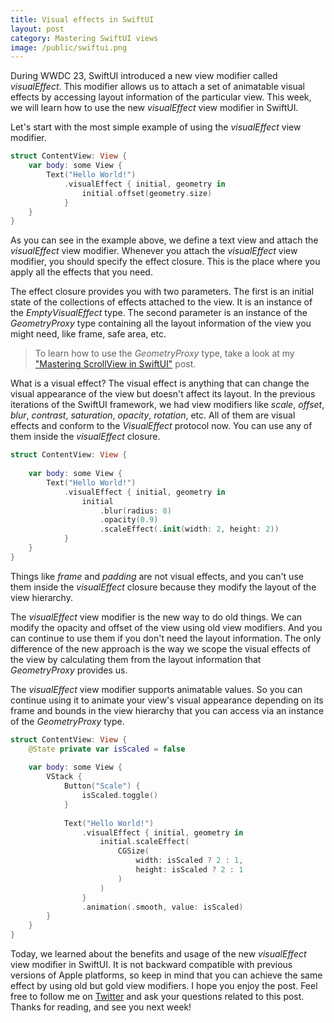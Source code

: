 ```yaml
---
title: Visual effects in SwiftUI
layout: post
category: Mastering SwiftUI views
image: /public/swiftui.png
---
```


During WWDC 23, SwiftUI introduced a new view modifier called *visualEffect*. This modifier allows us to attach a set of animatable visual effects by accessing layout information of the particular view. This week, we will learn how to use the new *visualEffect* view modifier in SwiftUI.

Let's start with the most simple example of using the *visualEffect* view modifier.

```swift
struct ContentView: View {
    var body: some View {
        Text("Hello World!")
            .visualEffect { initial, geometry in
                initial.offset(geometry.size)
            }
    }
}
```

As you can see in the example above, we define a text view and attach the *visualEffect* view modifier. Whenever you attach the *visualEffect* view modifier, you should specify the effect closure. This is the place where you apply all the effects that you need.

The effect closure provides you with two parameters. The first is an initial state of the collections of effects attached to the view. It is an instance of the *EmptyVisualEffect* type. The second parameter is an instance of the *GeometryProxy* type containing all the layout information of the view you might need, like frame, safe area, etc.

> To learn how to use the *GeometryProxy* type, take a look at my ["Mastering ScrollView in SwiftUI"](/2020/09/24/mastering-scrollview-in-swiftui/) post.

What is a visual effect? The visual effect is anything that can change the visual appearance of the view but doesn't affect its layout. In the previous iterations of the SwiftUI framework, we had view modifiers like *scale*, *offset*, *blur*, *contrast*, *saturation*, *opacity*, *rotation*, etc. All of them are visual effects and conform to the *VisualEffect* protocol now. You can use any of them inside the *visualEffect* closure.

```swift
struct ContentView: View {
    
    var body: some View {
        Text("Hello World!")
            .visualEffect { initial, geometry in
                initial
                    .blur(radius: 8)
                    .opacity(0.9)
                    .scaleEffect(.init(width: 2, height: 2))
            }
    }
}
```

Things like *frame* and *padding* are not visual effects, and you can't use them inside the *visualEffect* closure because they modify the layout of the view hierarchy.

The *visualEffect* view modifier is the new way to do old things. We can modify the opacity and offset of the view using old view modifiers. And you can continue to use them if you don't need the layout information. The only difference of the new approach is the way we scope the visual effects of the view by calculating them from the layout information that *GeometryProxy* provides us.

The *visualEffect* view modifier supports animatable values. So you can continue using it to animate your view's visual appearance depending on its frame and bounds in the view hierarchy that you can access via an instance of the *GeometryProxy* type.

```swift
struct ContentView: View {
    @State private var isScaled = false
    
    var body: some View {
        VStack {
            Button("Scale") {
                isScaled.toggle()
            }
            
            Text("Hello World!")
                .visualEffect { initial, geometry in
                    initial.scaleEffect(
                        CGSize(
                            width: isScaled ? 2 : 1,
                            height: isScaled ? 2 : 1
                        )
                    )
                }
                .animation(.smooth, value: isScaled)
        }
    }
}
```

Today, we learned about the benefits and usage of the new *visualEffect* view modifier in SwiftUI. It is not backward compatible with previous versions of Apple platforms, so keep in mind that you can achieve the same effect by using old but gold view modifiers. I hope you enjoy the post. Feel free to follow me on [Twitter](https://twitter.com/mecid) and ask your questions related to this post. Thanks for reading, and see you next week!
